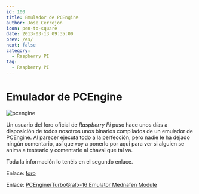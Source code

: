 ```yaml
---
id: 100
title: Emulador de PCEngine
author: Jose Cerrejon
icon: pen-to-square
date: 2013-03-13 09:35:00
prev: /es/
next: false
category:
  - Raspberry PI
tag:
  - Raspberry PI
---
```


# Emulador de PCEngine

![pcengine](/images/PC_Engine_logo.png)

Un usuario del foro oficial de *Raspberry Pi* puso hace unos días a disposición de todos nosotros unos binarios compilados de un emulador de PCEngine. Al parecer ejecuta todo a la perfección, pero nadie le ha dejado ningún comentario, así que voy a ponerlo por aquí para ver si alguien se anima a testearlo y comentarle al chaval que tal va.

Toda la información lo tenéis en el segundo enlace.

Enlace: [foro](http://www.raspberrypi.org/phpBB3/viewtopic.php?f=78&t=35906)

Enlace: [PCEngine/TurboGrafx-16 Emulator Mednafen Module](https://docs.google.com/file/d/0B51Q7dpulGC8MXJVMjhjLUdtWEU/edit?pli=1)